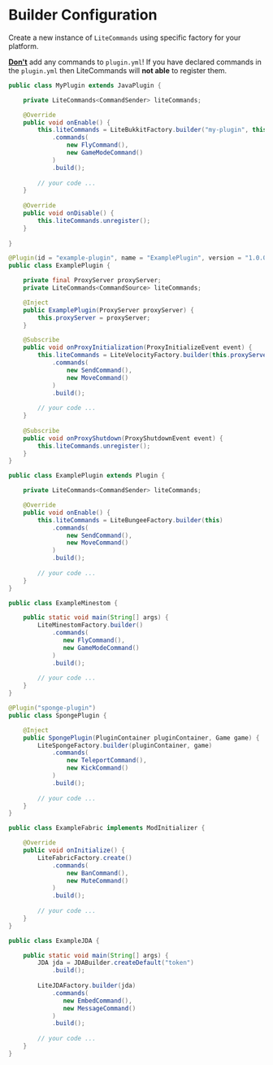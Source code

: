 # Builder Configuration

Create a new instance of `LiteCommands` using specific factory for your platform.

<tabs>

<!-- Bukkit -->
<tab title="Bukkit">

<warning>
<b><u>Don't</u></b> add any commands to <code>plugin.yml</code>! If you have declared commands in the <code>plugin.yml</code> then LiteCommands will <b>not able</b> to register them.
</warning>
<br/>

```Java
public class MyPlugin extends JavaPlugin {

    private LiteCommands<CommandSender> liteCommands;

    @Override
    public void onEnable() {
        this.liteCommands = LiteBukkitFactory.builder("my-plugin", this)
            .commands(
                new FlyCommand(),
                new GameModeCommand()
            )
            .build();
            
        // your code ...
    }
    
    @Override
    public void onDisable() {
        this.liteCommands.unregister();
    }
    
}
```

</tab>

<!-- Velocity -->
<tab title="Velocity">

```Java
@Plugin(id = "example-plugin", name = "ExamplePlugin", version = "1.0.0")
public class ExamplePlugin {

    private final ProxyServer proxyServer;
    private LiteCommands<CommandSource> liteCommands;

    @Inject
    public ExamplePlugin(ProxyServer proxyServer) {
        this.proxyServer = proxyServer;
    }

    @Subscribe
    public void onProxyInitialization(ProxyInitializeEvent event) {
        this.liteCommands = LiteVelocityFactory.builder(this.proxyServer)
            .commands(
                new SendCommand(),
                new MoveCommand()
            )
            .build();
            
        // your code ...
    }
    
    @Subscribe
    public void onProxyShutdown(ProxyShutdownEvent event) {
        this.liteCommands.unregister();
    }
}
```

</tab>

<!-- BungeeCord -->
<tab title="BungeeCord">

```Java
public class ExamplePlugin extends Plugin {

    private LiteCommands<CommandSender> liteCommands;

    @Override
    public void onEnable() {
        this.liteCommands = LiteBungeeFactory.builder(this)
            .commands(
                new SendCommand(),
                new MoveCommand()
            )
            .build();
            
        // your code ...
    }
}

```
</tab>

<!-- Minestom -->
<tab title="Minestom">

```Java
public class ExampleMinestom {

    public static void main(String[] args) {
        LiteMinestomFactory.builder()
            .commands(
               new FlyCommand(),
               new GameModeCommand()
            )
            .build();
            
        // your code ...
    }
}
```
</tab>

<!-- Sponge -->
<tab title="Sponge">

```Java
@Plugin("sponge-plugin")
public class SpongePlugin {

    @Inject
    public SpongePlugin(PluginContainer pluginContainer, Game game) {
        LiteSpongeFactory.builder(pluginContainer, game)
            .commands(
                new TeleportCommand(),
                new KickCommand()
            )
            .build();
            
        // your code ...
    }
}
```
</tab>

<!-- Fabric -->
<tab title="Fabric">

```Java
public class ExampleFabric implements ModInitializer {

    @Override
    public void onInitialize() {
        LiteFabricFactory.create()
            .commands(
                new BanCommand(),
                new MuteCommand()
            )
            .build();
        
        // your code ...
    }
}
```
</tab>

<!-- JDA -->
<tab title="JDA">

```Java
public class ExampleJDA {

    public static void main(String[] args) {
        JDA jda = JDABuilder.createDefault("token")
            .build();
        
        LiteJDAFactory.builder(jda)
            .commands(
               new EmbedCommand(),
               new MessageCommand()
            )
            .build();
        
        // your code ...
    }
}
```
</tab>


</tabs>